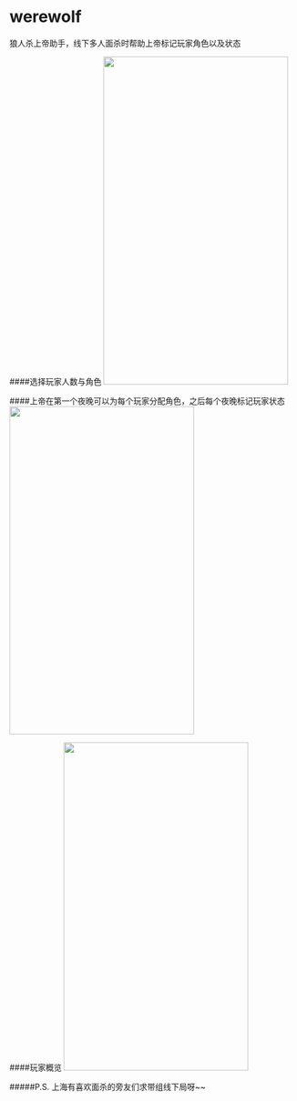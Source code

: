 # werewolf
狼人杀上帝助手，线下多人面杀时帮助上帝标记玩家角色以及状态

####选择玩家人数与角色
<img src="https://raw.githubusercontent.com/mavsforlife/werewolf/master/app/src/main/assets/wolves_1.png" width = "324" height = "576"/>

####上帝在第一个夜晚可以为每个玩家分配角色，之后每个夜晚标记玩家状态
<img src="https://raw.githubusercontent.com/mavsforlife/werewolf/master/app/src/main/assets/wolves_2.png" width = "324" height = "576"/>

####玩家概览
<img src="https://raw.githubusercontent.com/mavsforlife/werewolf/master/app/src/main/assets/wolves_3.png" width = "324" height = "576"/>

#####P.S.
上海有喜欢面杀的旁友们求带组线下局呀~~